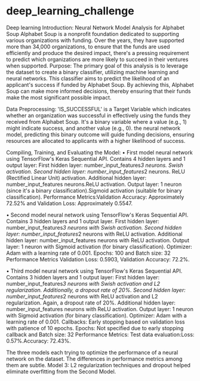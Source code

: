 # deep_learning_challenge
Deep learning 
Introduction: 
Neural Network Model Analysis for Alphabet Soup
Alphabet Soup is a nonprofit foundation dedicated to supporting various organizations with funding. Over the years, they have supported more than 34,000 organizations, to ensure that the funds are used efficiently and produce the desired impact, there's a pressing requirement to predict which organizations are more likely to succeed in their ventures when supported. 
Purpose: 
The primary goal of this analysis is to leverage the dataset to create a binary classifier, utilizing machine learning and neural networks. This classifier aims to predict the likelihood of an applicant's success if funded by Alphabet Soup. By achieving this, Alphabet Soup can make more informed decisions, thereby ensuring that their funds make the most significant possible impact.

Data Preprocessing:
'IS_SUCCESSFUL' is a Target Variable which indicates whether an organization was successful in effectively using the funds they received from Alphabet Soup. It's a binary variable where a value (e.g., 1) might indicate success, and another value (e.g., 0). the neural network model, predicting this binary outcome will guide funding decisions, ensuring resources are allocated to applicants with a higher likelihood of success.

Compiling, Training, and Evaluating the Model:
•	First model neural network using TensorFlow's Keras Sequential API. 
Contains 4 hidden layers and 1 output layer: 
    First hidden layer: number_input_features*3 neurons. Swish activation.
    Second hidden layer: number_input_features*2 neurons. ReLU (Rectified Linear Unit) activation.
    Additional hidden layer: number_input_features neurons.ReLU activation.
    Output layer: 1 neuron (since it's a binary classification).Sigmoid activation (suitable for binary classification).
Performance Metrics:Validation Accuracy: Approximately 72.52% and Validation Loss: Approximately 0.5547.

•	Second model neural network using TensorFlow's Keras Sequential API.
Contains 3 hidden layers and 1 output layer.
    First hidden layer: number_input_features*3 neurons with Swish activation.
    Second hidden layer: number_input_features*2 neurons with ReLU activation.
    Additional hidden layer: number_input_features neurons with ReLU activation.
    Output layer: 1 neuron with Sigmoid activation (for binary classification).
Optimizer: Adam with a learning rate of 0.001. Epochs: 100 and Batch size: 32
Performance Metrics Validation Loss: 0.5903, Validation Accuracy: 72.2%.

•	Third model neural network using TensorFlow's Keras Sequential API.
Contains 3 hidden layers and 1 output layer:
    First hidden layer: number_input_features*3 neurons with Swish activation and L2 regularization. Additionally, a dropout rate of 20%.
    Second hidden layer: number_input_features*2 neurons with ReLU activation and L2 regularization. Again, a dropout rate of 20%.
    Additional hidden layer: 
        number_input_features neurons with ReLU activation.
        Output layer: 1 neuron with Sigmoid activation (for binary classification).
Optimizer: Adam with a learning rate of 0.001. Callbacks: Early stopping based on validation loss with  patience of 10 epochs. Epochs: Not specified due to early stopping callback and Batch size: 32
Performance Metrics: Test data evaluation:Loss: 0.57%.Accuracy: 72.43%.

The three models each trying to optimize the performance of a neural network on the dataset. The differences in performance metrics among them are subtle. Model 3: L2 regularization techniques and dropout helped eliminate overfitting from the Second Model.
